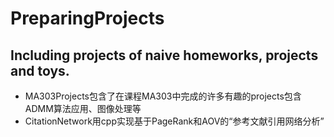 # PreparingProjects
Including projects of naive homeworks, projects and toys. 
-----
- MA303Projects包含了在课程MA303中完成的许多有趣的projects包含ADMM算法应用、图像处理等
- CitationNetwork用cpp实现基于PageRank和AOV的“参考文献引用网络分析”
